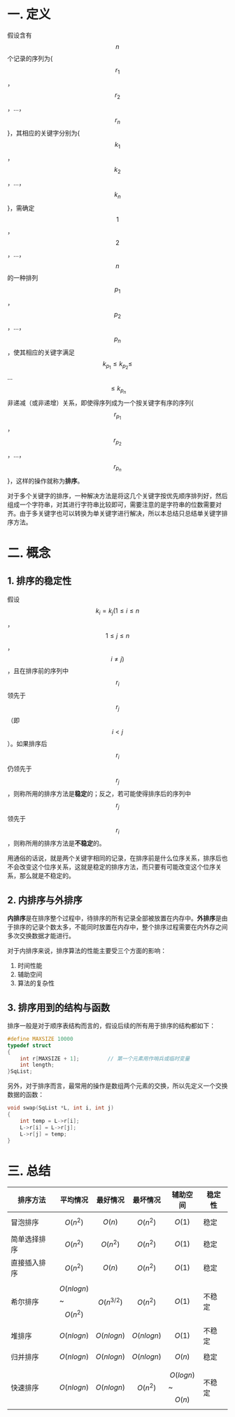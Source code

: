 # 一. 定义

假设含有$$n$$个记录的序列为{ $$r_1$$，$$r_2$$，...，$$r_n$$ }，其相应的关键字分别为{ $$k_1$$，$$k_2$$，...，$$k_n$$ }，需确定$$1$$，$$2$$，...，$$n$$的一种排列$$p_1$$，$$p_2$$，...，$$p_n$$，使其相应的关键字满足$$k_{p_1}\leqslant k_{p_2}\leqslant$$ ... $$\leqslant k_{p_n}$$非递减（或非递增）关系，即使得序列成为一个按关键字有序的序列{ $$r_{p_1}$$，$$r_{p_2}$$，...，$$r_{p_n}$$ }，这样的操作就称为**排序**。

对于多个关键字的排序，一种解决方法是将这几个关键字按优先顺序排列好，然后组成一个字符串，对其进行字符串比较即可，需要注意的是字符串的位数需要对齐。由于多关键字也可以转换为单关键字进行解决，所以本总结只总结单关键字排序方法。



# 二. 概念

## 1. 排序的稳定性

假设$$k_i=k_j(1\leqslant i\leqslant n$$，$$1\leqslant j\leqslant n$$，$$i\neq j)$$，且在排序前的序列中$$r_i$$领先于$$r_j$$（即$$i<j$$）。如果排序后$$r_i$$仍领先于$$r_j$$，则称所用的排序方法是**稳定**的；反之，若可能使得排序后的序列中$$r_j$$领先于$$r_i$$，则称所用的排序方法是**不稳定**的。

用通俗的话说，就是两个关键字相同的记录，在排序前是什么位序关系，排序后也不会改变这个位序关系，这就是稳定的排序方法，而只要有可能改变这个位序关系，那么就是不稳定的。



## 2. 内排序与外排序

**内排序**是在排序整个过程中，待排序的所有记录全部被放置在内存中。**外排序**是由于排序的记录个数太多，不能同时放置在内存中，整个排序过程需要在内外存之间多次交换数据才能进行。

对于内排序来说，排序算法的性能主要受三个方面的影响：

1. 时间性能
2. 辅助空间
3. 算法的复杂性



## 3. 排序用到的结构与函数

排序一般是对于顺序表结构而言的，假设后续的所有用于排序的结构都如下：

```c
#define MAXSIZE 10000
typedef struct
{
    int r[MAXSIZE + 1];			// 第一个元素用作哨兵或临时变量
    int length;
}SqList;
```

另外，对于排序而言，最常用的操作是数组两个元素的交换，所以先定义一个交换数据的函数：

```c
void swap(SqList *L, int i, int j)
{
    int temp = L->r[i];
    L->r[i] = L->r[j];
    L->r[j] = temp;
}
```



# 三. 总结

| 排序方法     | 平均情况                | 最好情况       | 最坏情况     | 辅助空间             | 稳定性 |
| ------------ | ----------------------- | -------------- | ------------ | -------------------- | ------ |
| 冒泡排序     | $$O(n^2)$$              | $$O(n)$$       | $$O(n^2)$$   | $$O(1)$$             | 稳定   |
| 简单选择排序 | $$O(n^2)$$              | $$O(n^2)$$     | $$O(n^2)$$   | $$O(1)$$             | 稳定   |
| 直接插入排序 | $$O(n^2)$$              | $$O(n)$$       | $$O(n^2)$$   | $$O(1)$$             | 稳定   |
| 希尔排序     | $$O(nlogn)$$~$$O(n^2)$$ | $$O(n^{3/2})$$ | $$O(n^2)$$   | $$O(1)$$             | 不稳定 |
| 堆排序       | $$O(nlogn)$$            | $$O(nlogn)$$   | $$O(nlogn)$$ | $$O(1)$$             | 不稳定 |
| 归并排序     | $$O(nlogn)$$            | $$O(nlogn)$$   | $$O(nlogn)$$ | $$O(n)$$             | 稳定   |
| 快速排序     | $$O(nlogn)$$            | $$O(nlogn)$$   | $$O(n^2)$$   | $$O(logn)$$~$$O(n)$$ | 不稳定 |

